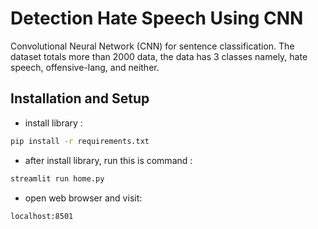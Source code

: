 # Detection Hate Speech Using CNN
Convolutional Neural Network (CNN) for sentence classification.
The dataset totals more than 2000 data, the data has 3 classes namely, hate speech, offensive-lang, and neither.
## Installation and Setup
- install library :
```bash
pip install -r requirements.txt
```

- after install library, run this is command :

```bash
streamlit run home.py
```

- open web browser and visit:
```
localhost:8501
```




